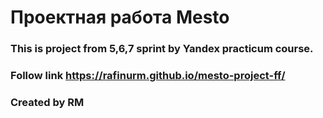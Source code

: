 # Проектная работа Mesto
### This is project from 5,6,7 sprint by Yandex practicum course.
### Follow link https://rafinurm.github.io/mesto-project-ff/
### Created by RM

